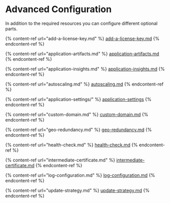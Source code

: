 # Advanced Configuration

In addition to the required resources you can configure different optional parts.

{% content-ref url="add-a-license-key.md" %}
[add-a-license-key.md](add-a-license-key.md)
{% endcontent-ref %}

{% content-ref url="application-artifacts.md" %}
[application-artifacts.md](application-artifacts.md)
{% endcontent-ref %}

{% content-ref url="application-insights.md" %}
[application-insights.md](application-insights.md)
{% endcontent-ref %}

{% content-ref url="autoscaling.md" %}
[autoscaling.md](autoscaling.md)
{% endcontent-ref %}

{% content-ref url="application-settings/" %}
[application-settings](application-settings/)
{% endcontent-ref %}

{% content-ref url="custom-domain.md" %}
[custom-domain.md](custom-domain.md)
{% endcontent-ref %}

{% content-ref url="geo-redundancy.md" %}
[geo-redundancy.md](geo-redundancy.md)
{% endcontent-ref %}

{% content-ref url="health-check.md" %}
[health-check.md](health-check.md)
{% endcontent-ref %}

{% content-ref url="intermediate-certificate.md" %}
[intermediate-certificate.md](intermediate-certificate.md)
{% endcontent-ref %}

{% content-ref url="log-configuration.md" %}
[log-configuration.md](log-configuration.md)
{% endcontent-ref %}

{% content-ref url="update-strategy.md" %}
[update-strategy.md](update-strategy.md)
{% endcontent-ref %}

